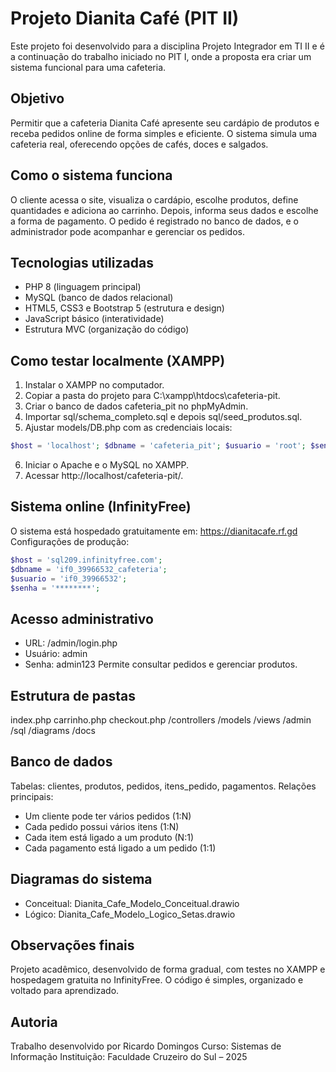 # Projeto Dianita Café (PIT II)
Este projeto foi desenvolvido para a disciplina Projeto Integrador em TI II e é a continuação do trabalho iniciado no PIT I, onde a proposta era criar um sistema funcional para uma cafeteria.
## Objetivo
Permitir que a cafeteria Dianita Café apresente seu cardápio de produtos e receba pedidos online de forma simples e eficiente. O sistema simula uma cafeteria real, oferecendo opções de cafés, doces e salgados.
## Como o sistema funciona
O cliente acessa o site, visualiza o cardápio, escolhe produtos, define quantidades e adiciona ao carrinho. Depois, informa seus dados e escolhe a forma de pagamento. O pedido é registrado no banco de dados, e o administrador pode acompanhar e gerenciar os pedidos.
## Tecnologias utilizadas
- PHP 8 (linguagem principal)
- MySQL (banco de dados relacional)
- HTML5, CSS3 e Bootstrap 5 (estrutura e design)
- JavaScript básico (interatividade)
- Estrutura MVC (organização do código)
## Como testar localmente (XAMPP)
1. Instalar o XAMPP no computador.
2. Copiar a pasta do projeto para C:\xampp\htdocs\cafeteria-pit\.
3. Criar o banco de dados cafeteria_pit no phpMyAdmin.
4. Importar sql/schema_completo.sql e depois sql/seed_produtos.sql.
5. Ajustar models/DB.php com as credenciais locais:
```php
$host = 'localhost'; $dbname = 'cafeteria_pit'; $usuario = 'root'; $senha = '';
```
6. Iniciar o Apache e o MySQL no XAMPP.
7. Acessar http://localhost/cafeteria-pit/.
## Sistema online (InfinityFree)
O sistema está hospedado gratuitamente em:
https://dianitacafe.rf.gd
Configurações de produção:
```php
$host = 'sql209.infinityfree.com';
$dbname = 'if0_39966532_cafeteria';
$usuario = 'if0_39966532';
$senha = '********';
```
## Acesso administrativo
- URL: /admin/login.php
- Usuário: admin
- Senha: admin123
Permite consultar pedidos e gerenciar produtos.
## Estrutura de pastas
index.php
carrinho.php
checkout.php
/controllers
/models
/views
/admin
/sql
/diagrams
/docs
## Banco de dados
Tabelas: clientes, produtos, pedidos, itens_pedido, pagamentos.
Relações principais:
- Um cliente pode ter vários pedidos (1:N)
- Cada pedido possui vários itens (1:N)
- Cada item está ligado a um produto (N:1)
- Cada pagamento está ligado a um pedido (1:1)
## Diagramas do sistema
- Conceitual: Dianita_Cafe_Modelo_Conceitual.drawio
- Lógico: Dianita_Cafe_Modelo_Logico_Setas.drawio
## Observações finais
Projeto acadêmico, desenvolvido de forma gradual, com testes no XAMPP e hospedagem gratuita no InfinityFree. O código é simples, organizado e voltado para aprendizado.
## Autoria
Trabalho desenvolvido por Ricardo Domingos
Curso: Sistemas de Informação
Instituição: Faculdade Cruzeiro do Sul – 2025
